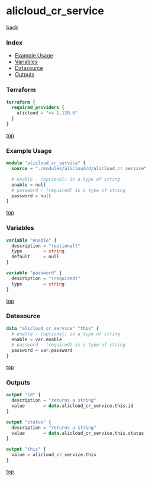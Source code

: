 # alicloud_cr_service

[back](../alicloud.md)

### Index

- [Example Usage](#example-usage)
- [Variables](#variables)
- [Datasource](#datasource)
- [Outputs](#outputs)

### Terraform

```terraform
terraform {
  required_providers {
    alicloud = ">= 1.120.0"
  }
}
```

[top](#index)

### Example Usage

```terraform
module "alicloud_cr_service" {
  source = "./modules/alicloud/d/alicloud_cr_service"

  # enable - (optional) is a type of string
  enable = null
  # password - (required) is a type of string
  password = null
}
```

[top](#index)

### Variables

```terraform
variable "enable" {
  description = "(optional)"
  type        = string
  default     = null
}

variable "password" {
  description = "(required)"
  type        = string
}
```

[top](#index)

### Datasource

```terraform
data "alicloud_cr_service" "this" {
  # enable - (optional) is a type of string
  enable = var.enable
  # password - (required) is a type of string
  password = var.password
}
```

[top](#index)

### Outputs

```terraform
output "id" {
  description = "returns a string"
  value       = data.alicloud_cr_service.this.id
}

output "status" {
  description = "returns a string"
  value       = data.alicloud_cr_service.this.status
}

output "this" {
  value = alicloud_cr_service.this
}
```

[top](#index)